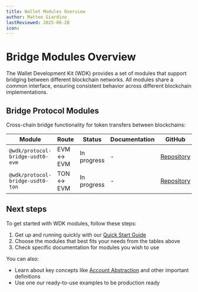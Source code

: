 ```yaml
---
title: Wallet Modules Overview
author: Matteo Giardino
lastReviewed: 2025-06-28
icon:
---
```


# Bridge Modules Overview

The Wallet Development Kit (WDK) provides a set of modules that support bridging between different blockchain networks. All modules share a common interface, ensuring consistent behavior across different blockchain implementations.

## Bridge Protocol Modules

Cross-chain bridge functionality for token transfers between blockchains:

| Module | Route | Status | Documentation | GitHub |
|--------|-------|--------|---------------|---------|
| `@wdk/protocol-bridge-usdt0-evm` | EVM ↔ EVM | In progress | - | [Repository](https://github.com/tetherto/wdk-protocol-bridge-usdt0-evm) |
| `@wdk/protocol-bridge-usdt0-ton` | TON ↔ EVM | In progress | - | [Repository](https://github.com/tetherto/wdk-protocol-bridge-usdt0-ton) |

## Next steps

To get started with WDK modules, follow these steps:

1. Get up and running quickly with our [Quick Start Guide](../getting-started/quick-start.md)
2. Choose the modules that best fits your needs from the tables above 
3. Check specific documentation for modules you wish to use

You can also:

- Learn about key concepts like [Account Abstraction](../resources/concepts.md) and other important definitions
- Use one our ready-to-use examples to be production ready